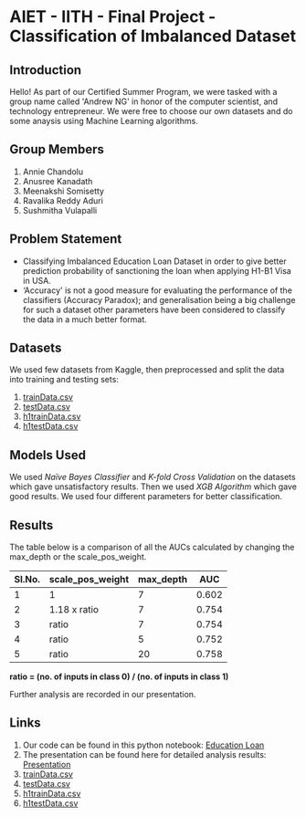 # AIET - IITH - Final Project - Classification of Imbalanced Dataset

## Introduction 

Hello! As part of our Certified Summer Program, we were tasked with a group name called 'Andrew NG' in honor of the computer scientist, and technology entrepreneur. We were free to choose our own datasets and do some anaysis using Machine Learning algorithms.

## Group Members

1. Annie Chandolu
2. Anusree Kanadath
3. Meenakshi Somisetty
4. Ravalika Reddy Aduri
5. Sushmitha Vulapalli

## Problem Statement

- Classifying Imbalanced Education Loan Dataset in order to give better prediction probability of  sanctioning the loan when applying H1-B1 Visa in USA.
- ‘Accuracy' is not a good measure for evaluating the performance of the classifiers (Accuracy Paradox); and generalisation being a big challenge for such a dataset other parameters have been considered to classify the data in a much better format.

## Datasets

We used few datasets from Kaggle, then preprocessed and split the data into training and testing sets:

1. [trainData.csv](https://github.com/annie0sc/education-loan-aiet/blob/main/trainData.csv)
1. [testData.csv](https://github.com/annie0sc/education-loan-aiet/blob/main/testData.csv)
1. [h1trainData.csv](https://github.com/annie0sc/education-loan-aiet/blob/main/h1trainData.csv)
1. [h1testData.csv](https://github.com/annie0sc/education-loan-aiet/blob/main/h1testData.csv)

## Models Used

We used *Naïve Bayes Classifier* and *K-fold Cross Validation* on the datasets which gave unsatisfactory results. Then we used *XGB Algorithm* which gave good results. We used four different parameters for better classification.

## Results

The table below is a comparison of all the AUCs calculated by changing the max_depth or the scale_pos_weight.

| Sl.No. | scale_pos_weight | max_depth | AUC |
|---|---|---|---|
| 1 | 1 | 7 | 0.602 |
| 2 | 1.18 x ratio | 7 | 0.754 |
| 3 | ratio | 7 | 0.754 |
| 4 | ratio | 5 | 0.752 |
| 5 | ratio | 20 | 0.758 |
**ratio = (no. of inputs in class 0) / (no. of inputs in class 1)**

Further analysis are recorded in our presentation.

## Links

1. Our code can be found in this python notebook: [Education Loan](https://github.com/annie0sc/education-loan-aiet/blob/main/EducationLoan_Final.ipynb)
1. The presentation can be found here for detailed analysis results: [Presentation](https://github.com/annie0sc/education-loan-aiet/blob/main/AIET_Final_Project.pptx)
1. [trainData.csv](https://github.com/annie0sc/education-loan-aiet/blob/main/trainData.csv)
1. [testData.csv](https://github.com/annie0sc/education-loan-aiet/blob/main/testData.csv)
1. [h1trainData.csv](https://github.com/annie0sc/education-loan-aiet/blob/main/h1trainData.csv)
1. [h1testData.csv](https://github.com/annie0sc/education-loan-aiet/blob/main/h1testData.csv)
